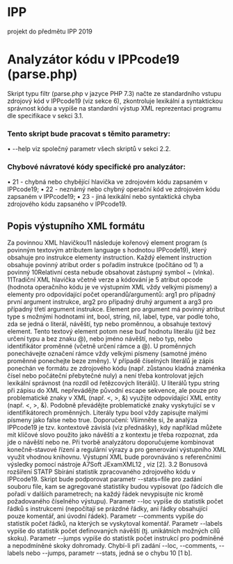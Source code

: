 # IPP
projekt do předmětu IPP 2019

# Analyzátor kódu v IPPcode19 (parse.php)
Skript typu filtr (parse.php v jazyce PHP 7.3) načte ze standardního vstupu zdrojový kód v IPPcode19 (viz sekce 6), zkontroluje lexikální a syntaktickou správnost kódu a vypíše na standardní
výstup XML reprezentaci programu dle specifikace v sekci 3.1.
### Tento skript bude pracovat s těmito parametry:
• --help viz společný parametr všech skriptů v sekci 2.2.
### Chybové návratové kódy specifické pro analyzátor:
• 21 - chybná nebo chybějící hlavička ve zdrojovém kódu zapsaném v IPPcode19;
• 22 - neznámý nebo chybný operační kód ve zdrojovém kódu zapsaném v IPPcode19;
• 23 - jiná lexikální nebo syntaktická chyba zdrojového kódu zapsaného v IPPcode19.
## Popis výstupního XML formátu
Za povinnou XML hlavičkou11 následuje kořenový element program (s povinným textovým atributem
language s hodnotou IPPcode19), který obsahuje pro instrukce elementy instruction. Každý element instruction obsahuje povinný atribut order s pořadím instrukce (počítáno od 1) a povinný
10Relativní cesta nebude obsahovat zástupný symbol ~
(vlnka).
11Tradiční XML hlavička včetně verze a kódování je <?xml version="1.0" encoding="UTF-8"?>
5
atribut opcode (hodnota operačního kódu je ve výstupním XML vždy velkými písmeny) a elementy
pro odpovídající počet operandů/argumentů: arg1 pro případný první argument instrukce, arg2 pro
případný druhý argument a arg3 pro případný třetí argument instrukce. Element pro argument má
povinný atribut type s možnými hodnotami int, bool, string, nil, label, type, var podle toho,
zda se jedná o literál, návěští, typ nebo proměnnou, a obsahuje textový element.
Tento textový element potom nese buď hodnotu literálu (již bez určení typu a bez znaku @),
nebo jméno návěští, nebo typ, nebo identifikátor proměnné (včetně určení rámce a @). U proměnných ponechávejte označení rámce vždy velkými písmeny (samotné jméno proměnné ponechejte beze
změny). V případě číselných literálů je zápis ponechán ve formátu ze zdrojového kódu (např. zůstanou kladná znaménka čísel nebo počáteční přebytečné nuly) a není třeba kontrolovat jejich lexikální
správnost (na rozdíl od řetězcových literálů). U literálů typu string při zápisu do XML nepřevádějte
původní escape sekvence, ale pouze pro problematické znaky v XML (např. <, >, &) využijte odpovídající XML entity (např. &lt;, &gt;, &amp;). Podobně převádějte problematické znaky vyskytující
se v identifikátorech proměnných. Literály typu bool vždy zapisujte malými písmeny jako false
nebo true.
Doporučení: Všimněte si, že analýza IPPcode19 je tzv. kontextově závislá (viz přednášky), kdy
například můžete mít klíčové slovo použito jako návěští a z kontextu je třeba rozpoznat, zda jde o
návěští nebo ne. Při tvorbě analyzátoru doporučujeme kombinovat konečně-stavové řízení a regulární
výrazy a pro generování výstupního XML využít vhodnou knihovnu.
Výstupní XML bude porovnáváno s referenčními výsledky pomocí nástroje A7Soft JExamXML12
,
viz [2].
3.2 Bonusová rozšíření
STATP Sbírání statistik zpracovaného zdrojového kódu v IPPcode19. Skript bude podporovat
parametr --stats=file pro zadání souboru file, kam se agregované statistiky budou vypisovat (po řádcích dle pořadí v dalších parametrech; na každý řádek nevypisujte nic kromě
požadovaného číselného výstupu). Parametr --loc vypíše do statistik počet řádků s instrukcemi (nepočítají se prázdné řádky, ani řádky obsahující pouze komentář, ani úvodní řádek).
Parametr --comments vypíše do statistik počet řádků, na kterých se vyskytoval komentář.
Parametr --labels vypíše do statistik počet definovaných návěští (tj. unikátních možných cílů
skoku). Parametr --jumps vypíše do statistik počet instrukcí pro podmíněné a nepodmíněné
skoky dohromady. Chybí-li při zadání --loc, --comments, --labels nebo --jumps, parametr
--stats, jedná se o chybu 10 [1 b].
